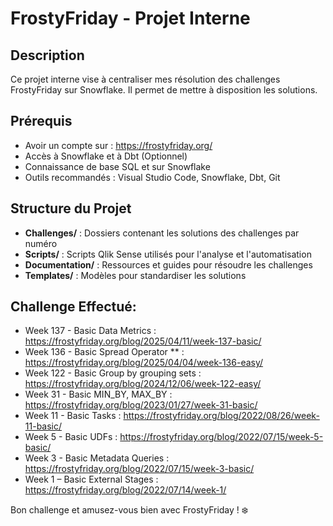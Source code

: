 # FrostyFriday - Projet Interne

## Description
Ce projet interne vise à centraliser mes résolution des challenges FrostyFriday sur Snowflake. Il permet de mettre à disposition les solutions. 

## Prérequis
- Avoir un compte sur : https://frostyfriday.org/
- Accès à Snowflake et à Dbt (Optionnel)
- Connaissance de base SQL et sur Snowflake
- Outils recommandés : Visual Studio Code, Snowflake, Dbt, Git

## Structure du Projet
- **Challenges/** : Dossiers contenant les solutions des challenges par numéro
- **Scripts/** : Scripts Qlik Sense utilisés pour l'analyse et l'automatisation
- **Documentation/** : Ressources et guides pour résoudre les challenges
- **Templates/** : Modèles pour standardiser les solutions

## Challenge Effectué:
- Week 137 - Basic Data Metrics : https://frostyfriday.org/blog/2025/04/11/week-137-basic/
- Week 136 - Basic Spread Operator ** : https://frostyfriday.org/blog/2025/04/04/week-136-easy/
- Week 122 - Basic 	Group by grouping sets : https://frostyfriday.org/blog/2024/12/06/week-122-easy/
- Week 31 - Basic MIN_BY, MAX_BY : https://frostyfriday.org/blog/2023/01/27/week-31-basic/
- Week 11 - Basic Tasks : https://frostyfriday.org/blog/2022/08/26/week-11-basic/
- Week 5 - Basic	UDFs : https://frostyfriday.org/blog/2022/07/15/week-5-basic/
- Week 3 - Basic	Metadata Queries : https://frostyfriday.org/blog/2022/07/15/week-3-basic/
- Week 1 – Basic	External Stages : https://frostyfriday.org/blog/2022/07/14/week-1/ 

Bon challenge et amusez-vous bien avec FrostyFriday ! ❄️

